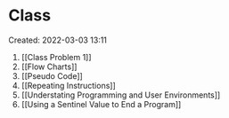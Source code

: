 # Class
Created: 2022-03-03 13:11

1. [[Class Problem 1]]
2. [[Flow Charts]]
3. [[Pseudo Code]]
4. [[Repeating Instructions]]
5. [[Understating Programming and User Environments]]
6. [[Using a Sentinel Value to End a Program]]